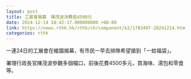 ```yaml
---
layout: post
title: 工展會揭幕　陳茂波消費逾4500元
date: 2024-12-14 18:42:17.000000000 +08:00
link: https://news.rthk.hk/rthk/ch/component/k2/1783497-20241214.htm
categories: rthk
---
```


一連24日的工展會在維園揭幕，有市民一早去排隊希望搶到「一蚊福袋」。

署理行政長官陳茂波參觀多個檔口，前後花費4500多元，買海味、湯包和零食等。
